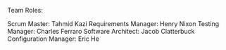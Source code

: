 Team Roles:

Scrum Master: Tahmid Kazi
Requirements Manager: Henry Nixon
Testing Manager: Charles Ferraro
Software Architect: Jacob Clatterbuck
Configuration Manager: Eric He
